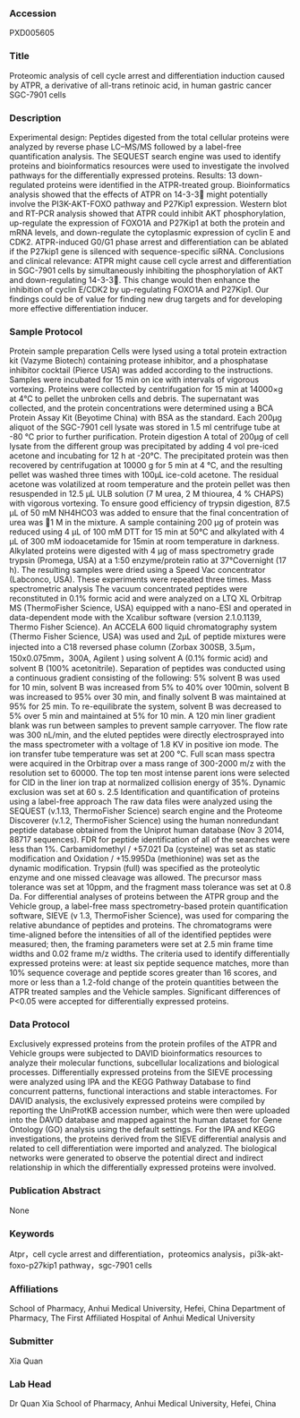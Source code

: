 ### Accession
PXD005605

### Title
Proteomic analysis of cell cycle arrest and differentiation induction caused by ATPR, a derivative of all-trans retinoic acid, in human gastric cancer SGC-7901 cells

### Description
Experimental design: Peptides digested from the total cellular proteins were analyzed by reverse phase LC–MS/MS followed by a label-free quantification analysis. The SEQUEST search engine was used to identify proteins and bioinformatics resources were used to investigate the involved pathways for the differentially expressed proteins. Results: 13 down-regulated proteins were identified in the ATPR-treated group. Bioinformatics analysis showed that the effects of ATPR on 14-3-3 might potentially involve the PI3K-AKT-FOXO pathway and P27Kip1 expression. Western blot and RT-PCR analysis showed that ATPR could inhibit AKT phosphorylation, up-regulate the expression of FOXO1A and P27Kip1 at both the protein and mRNA levels, and down-regulate the cytoplasmic expression of cyclin E and CDK2. ATPR-induced G0/G1 phase arrest and differentiation can be ablated if the P27kip1 gene is silenced with sequence-specific siRNA. Conclusions and clinical relevance: ATPR might cause cell cycle arrest and differentiation in SGC-7901 cells by simultaneously inhibiting the phosphorylation of AKT and down-regulating 14-3-3. This change would then enhance the inhibition of cyclin E/CDK2 by up-regulating FOXO1A and P27Kip1. Our findings could be of value for finding new drug targets and for developing more effective differentiation inducer.

### Sample Protocol
Protein sample preparation  Cells were lysed using a total protein extraction kit (Vazyme Biotech) containing protease inhibitor, and a phosphatase inhibitor cocktail (Pierce USA) was added according to the instructions. Samples were incubated for 15 min on ice with intervals of vigorous vortexing. Proteins were collected by centrifugation for 15 min at 14000×g at 4℃ to pellet the unbroken cells and debris. The supernatant was collected, and the protein concentrations were determined using a BCA Protein Assay Kit (Beyotime China) with BSA as the standard. Each 200μg aliquot of the SGC-7901 cell lysate was stored in 1.5 ml centrifuge tube at -80 ℃ prior to further purification.  Protein digestion  A total of 200μg of cell lysate from the different group was precipitated by adding 4 vol pre-iced acetone and incubating for 12 h at -20℃. The precipitated protein was then recovered by centrifugation at 10000 g for 5 min at 4 ℃, and the resulting pellet was washed three times with 100μL ice-cold acetone. The residual acetone was volatilized at room temperature and the protein pellet was then resuspended in 12.5 μL ULB solution (7 M urea, 2 M thiourea, 4 % CHAPS) with vigorous vortexing. To ensure good efficiency of trypsin digestion, 87.5 μL of 50 mM NH4HCO3 was added to ensure that the final concentration of urea was 1 M in the mixture. A sample containing 200 μg of protein was reduced using 4 μL of 100 mM DTT for 15 min at 50℃ and alkylated with 4 μL of 300 mM iodoacetamide for 15min at room temperature in darkness. Alkylated proteins were digested with 4 μg of mass spectrometry grade trypsin (Promega, USA) at a 1:50 enzyme/protein ratio at 37℃overnight (17 h). The resulting samples were dried using a Speed Vac concentrator (Labconco, USA). These experiments were repeated three times.  Mass spectrometric analysis The vacuum concentrated peptides were reconstituted in 0.1% formic acid and were analyzed on a LTQ XL Orbitrap MS (ThermoFisher Science, USA) equipped with a nano-ESI and operated in data-dependent mode with the Xcalibur software (version 2.1.0.1139, Thermo Fisher Science). An ACCELA 600 liquid chromatography system (Thermo Fisher Science, USA) was used and 2μL of peptide mixtures were injected into a C18 reversed phase column (Zorbax 300SB, 3.5μm，150x0.075mm，300A, Agilent ) using solvent A (0.1% formic acid) and solvent B (100% acetonitrile). Separation of peptides was conducted using a continuous gradient consisting of the following: 5% solvent B was used for 10 min, solvent B was increased from 5% to 40% over 100min, solvent B was increased to 95% over 30 min, and finally solvent B was maintained at 95% for 25 min. To re-equilibrate the system, solvent B was decreased to 5% over 5 min and maintained at 5% for 10 min. A 120 min liner gradient blank was run between samples to prevent sample carryover. The flow rate was 300 nL/min, and the eluted peptides were directly electrosprayed into the mass spectrometer with a voltage of 1.8 KV in positive ion mode. The ion transfer tube temperature was set at 200 °C. Full scan mass spectra were acquired in the Orbitrap over a mass range of 300-2000 m/z with the resolution set to 60000. The top ten most intense parent ions were selected for CID in the liner ion trap at normalized collision energy of 35%. Dynamic exclusion was set at 60 s.  2.5 Identification and quantification of proteins using a label-free approach The raw data files were analyzed using the SEQUEST (v.1.13, ThermoFisher Science) search engine and the Proteome Discoverer (v.1.2, ThermoFisher Science) using the human nonredundant peptide database obtained from the Uniprot human database (Nov 3 2014, 88717 sequences). FDR for peptide identification of all of the searches were less than 1%. Carbamidomethyl / +57.021 Da (cysteine) was set as static modification and Oxidation / +15.995Da (methionine) was set as the dynamic modification. Trypsin (full) was specified as the proteolytic enzyme and one missed cleavage was allowed. The precursor mass tolerance was set at 10ppm, and the fragment mass tolerance was set at 0.8 Da. For differential analyses of proteins between the ATPR group and the Vehicle group, a label-free mass spectrometry-based protein quantification software, SIEVE (v 1.3, ThermoFisher Science), was used for comparing the relative abundance of peptides and proteins. The chromatograms were time-aligned before the intensities of all of the identified peptides were measured; then, the framing parameters were set at 2.5 min frame time widths and 0.02 frame m/z widths. The criteria used to identify differentially expressed proteins were: at least six peptide sequence matches, more than 10% sequence coverage and peptide scores greater than 16 scores, and more or less than a 1.2-fold change of the protein quantities between the ATPR treated samples and the Vehicle samples. Significant differences of P<0.05 were accepted for differentially expressed proteins.

### Data Protocol
Exclusively expressed proteins from the protein profiles of the ATPR and Vehicle groups were subjected to DAVID bioinformatics resources  to analyze their molecular functions, subcellular localizations and biological processes. Differentially expressed proteins from the SIEVE processing were analyzed using IPA and the KEGG Pathway Database to find concurrent patterns, functional interactions and stable interactomes. For DAVID analysis, the exclusively expressed proteins were compiled by reporting the UniProtKB accession number, which were then were uploaded into the DAVID database and mapped against the human dataset for Gene Ontology (GO) analysis using the default settings. For the IPA and KEGG investigations, the proteins derived from the SIEVE differential analysis and related to cell differentiation were imported and analyzed. The biological networks were generated to observe the potential direct and indirect relationship in which the differentially expressed proteins were involved.

### Publication Abstract
None

### Keywords
Atpr，cell cycle arrest and differentiation，proteomics analysis，pi3k-akt-foxo-p27kip1 pathway，sgc-7901 cells

### Affiliations
School of Pharmacy, Anhui Medical University, Hefei, China
Department of Pharmacy, The First Affiliated Hospital of Anhui Medical University

### Submitter
Xia Quan

### Lab Head
Dr Quan Xia
School of Pharmacy, Anhui Medical University, Hefei, China



